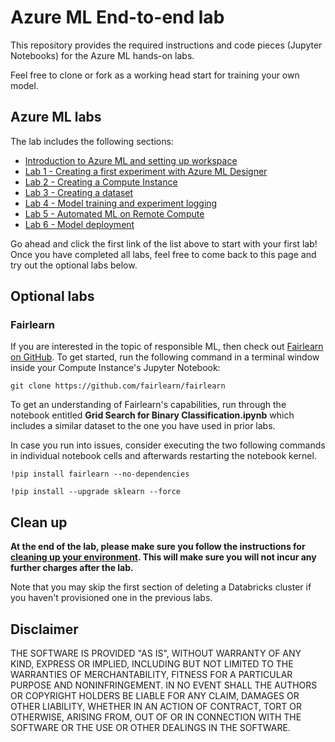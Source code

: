 # Azure ML End-to-end lab

This repository provides the required instructions and code pieces (Jupyter Notebooks) for the Azure ML hands-on labs. 

Feel free to clone or fork as a working head start for training your own model.

## Azure ML labs

The lab includes the following sections:

* [Introduction to Azure ML and setting up workspace](0_Intro_Azure_ML.md)
* [Lab 1 - Creating a first experiment with Azure ML Designer](1_Designer.md)
* [Lab 2 - Creating a Compute Instance](2_Compute_Instance.md)
* [Lab 3 - Creating a dataset](3_Creating_dataset.ipynb)
* [Lab 4 - Model training and experiment logging](4_Model_Training_and_Experiment_Logging.ipynb)
* [Lab 5 - Automated ML on Remote Compute](5_AutoML_Remote_Compute.ipynb)
* [Lab 6 - Model deployment](6_Deploy.ipynb)

Go ahead and click the first link of the list above to start with your first lab! Once you have completed all labs, feel free to come back to this page and try out the optional labs below.

## Optional labs

### Fairlearn

If you are interested in the topic of responsible ML, then check out [Fairlearn on GitHub](https://github.com/fairlearn/fairlearn). To get started, run the following command in a terminal window inside your Compute Instance's Jupyter Notebook:

```
git clone https://github.com/fairlearn/fairlearn
```

To get an understanding of Fairlearn's capabilities, run through the notebook entitled **Grid Search for Binary Classification.ipynb** which includes a similar dataset to the one you have used in prior labs. 

In case you run into issues, consider executing the two following commands in individual notebook cells and afterwards restarting the notebook kernel.

```
!pip install fairlearn --no-dependencies
```

```
!pip install --upgrade sklearn --force
```

## Clean up

**At the end of the lab, please make sure you follow the instructions for [cleaning up your environment](Clean_up.pdf). This will make sure you will not incur any further charges after the lab.**

Note that you may skip the first section of deleting a Databricks cluster if you haven't provisioned one in the previous labs. 

## Disclaimer

THE SOFTWARE IS PROVIDED "AS IS", WITHOUT WARRANTY OF ANY KIND, EXPRESS OR IMPLIED, INCLUDING BUT NOT LIMITED TO THE WARRANTIES OF MERCHANTABILITY, FITNESS FOR A PARTICULAR PURPOSE AND NONINFRINGEMENT. IN NO EVENT SHALL THE AUTHORS OR COPYRIGHT HOLDERS BE LIABLE FOR ANY CLAIM, DAMAGES OR OTHER LIABILITY, WHETHER IN AN ACTION OF CONTRACT, TORT OR OTHERWISE, ARISING FROM, OUT OF OR IN CONNECTION WITH THE SOFTWARE OR THE USE OR OTHER DEALINGS IN THE SOFTWARE.
